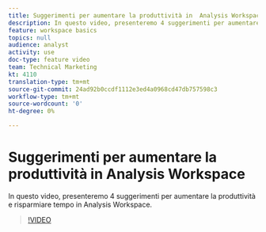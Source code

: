 ```yaml
---
title: Suggerimenti per aumentare la produttività in  Analysis Workspace
description: In questo video, presenteremo 4 suggerimenti per aumentare la produttività e risparmiare tempo in  Analysis Workspace.
feature: workspace basics
topics: null
audience: analyst
activity: use
doc-type: feature video
team: Technical Marketing
kt: 4110
translation-type: tm+mt
source-git-commit: 24ad92b0ccdf1112e3ed4a0968cd47db757598c3
workflow-type: tm+mt
source-wordcount: '0'
ht-degree: 0%

---
```



# Suggerimenti per aumentare la produttività in  Analysis Workspace

In questo video, presenteremo 4 suggerimenti per aumentare la produttività e risparmiare tempo in  Analysis Workspace.

>[!VIDEO](https://video.tv.adobe.com/v/31157/?quality=12)
